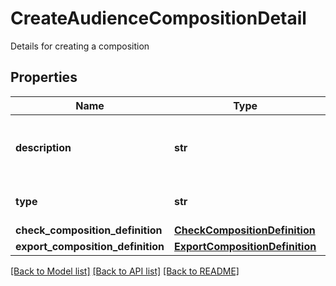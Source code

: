 # CreateAudienceCompositionDetail

Details for creating a composition

## Properties
Name | Type | Description | Notes
------------ | ------------- | ------------- | -------------
**description** | **str** | The description to use for the new composition | 
**type** | **str** | The type of this composition | 
**check_composition_definition** | [**CheckCompositionDefinition**](CheckCompositionDefinition.md) |  | [optional] 
**export_composition_definition** | [**ExportCompositionDefinition**](ExportCompositionDefinition.md) |  | [optional] 

[[Back to Model list]](../README.md#documentation-for-models) [[Back to API list]](../README.md#documentation-for-api-endpoints) [[Back to README]](../README.md)


